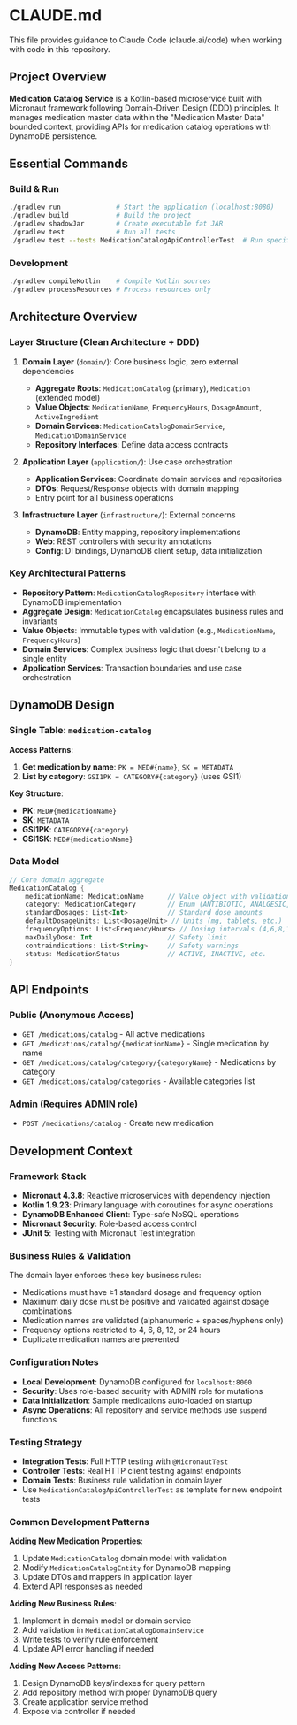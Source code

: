 # CLAUDE.md

This file provides guidance to Claude Code (claude.ai/code) when working with code in this repository.

## Project Overview

**Medication Catalog Service** is a Kotlin-based microservice built with Micronaut framework following Domain-Driven Design (DDD) principles. It manages medication master data within the "Medication Master Data" bounded context, providing APIs for medication catalog operations with DynamoDB persistence.

## Essential Commands

### Build & Run
```bash
./gradlew run              # Start the application (localhost:8080)
./gradlew build            # Build the project  
./gradlew shadowJar        # Create executable fat JAR
./gradlew test             # Run all tests
./gradlew test --tests MedicationCatalogApiControllerTest  # Run specific test class
```

### Development
```bash
./gradlew compileKotlin    # Compile Kotlin sources
./gradlew processResources # Process resources only
```

## Architecture Overview

### Layer Structure (Clean Architecture + DDD)

1. **Domain Layer** (`domain/`): Core business logic, zero external dependencies
   - **Aggregate Roots**: `MedicationCatalog` (primary), `Medication` (extended model)
   - **Value Objects**: `MedicationName`, `FrequencyHours`, `DosageAmount`, `ActiveIngredient`
   - **Domain Services**: `MedicationCatalogDomainService`, `MedicationDomainService`
   - **Repository Interfaces**: Define data access contracts

2. **Application Layer** (`application/`): Use case orchestration
   - **Application Services**: Coordinate domain services and repositories
   - **DTOs**: Request/Response objects with domain mapping
   - Entry point for all business operations

3. **Infrastructure Layer** (`infrastructure/`): External concerns
   - **DynamoDB**: Entity mapping, repository implementations
   - **Web**: REST controllers with security annotations
   - **Config**: DI bindings, DynamoDB client setup, data initialization

### Key Architectural Patterns

- **Repository Pattern**: `MedicationCatalogRepository` interface with DynamoDB implementation
- **Aggregate Design**: `MedicationCatalog` encapsulates business rules and invariants
- **Value Objects**: Immutable types with validation (e.g., `MedicationName`, `FrequencyHours`)
- **Domain Services**: Complex business logic that doesn't belong to a single entity
- **Application Services**: Transaction boundaries and use case orchestration

## DynamoDB Design

### Single Table: `medication-catalog`

**Access Patterns**:
1. **Get medication by name**: `PK = MED#{name}`, `SK = METADATA`
2. **List by category**: `GSI1PK = CATEGORY#{category}` (uses GSI1)

**Key Structure**:
- **PK**: `MED#{medicationName}` 
- **SK**: `METADATA`
- **GSI1PK**: `CATEGORY#{category}`
- **GSI1SK**: `MED#{medicationName}`

### Data Model
```kotlin
// Core domain aggregate
MedicationCatalog {
    medicationName: MedicationName      // Value object with validation
    category: MedicationCategory        // Enum (ANTIBIOTIC, ANALGESIC, etc.)
    standardDosages: List<Int>          // Standard dose amounts
    defaultDosageUnits: List<DosageUnit> // Units (mg, tablets, etc.)
    frequencyOptions: List<FrequencyHours> // Dosing intervals (4,6,8,12,24h)
    maxDailyDose: Int                   // Safety limit
    contraindications: List<String>     // Safety warnings
    status: MedicationStatus            // ACTIVE, INACTIVE, etc.
}
```

## API Endpoints

### Public (Anonymous Access)
- `GET /medications/catalog` - All active medications
- `GET /medications/catalog/{medicationName}` - Single medication by name
- `GET /medications/catalog/category/{categoryName}` - Medications by category
- `GET /medications/catalog/categories` - Available categories list

### Admin (Requires ADMIN role)
- `POST /medications/catalog` - Create new medication

## Development Context

### Framework Stack
- **Micronaut 4.3.8**: Reactive microservices with dependency injection
- **Kotlin 1.9.23**: Primary language with coroutines for async operations
- **DynamoDB Enhanced Client**: Type-safe NoSQL operations
- **Micronaut Security**: Role-based access control
- **JUnit 5**: Testing with Micronaut Test integration

### Business Rules & Validation
The domain layer enforces these key business rules:
- Medications must have ≥1 standard dosage and frequency option
- Maximum daily dose must be positive and validated against dosage combinations
- Medication names are validated (alphanumeric + spaces/hyphens only)
- Frequency options restricted to 4, 6, 8, 12, or 24 hours
- Duplicate medication names are prevented

### Configuration Notes
- **Local Development**: DynamoDB configured for `localhost:8000`
- **Security**: Uses role-based security with ADMIN role for mutations
- **Data Initialization**: Sample medications auto-loaded on startup
- **Async Operations**: All repository and service methods use `suspend` functions

### Testing Strategy
- **Integration Tests**: Full HTTP testing with `@MicronautTest`
- **Controller Tests**: Real HTTP client testing against endpoints
- **Domain Tests**: Business rule validation in domain layer
- Use `MedicationCatalogApiControllerTest` as template for new endpoint tests

### Common Development Patterns

**Adding New Medication Properties**:
1. Update `MedicationCatalog` domain model with validation
2. Modify `MedicationCatalogEntity` for DynamoDB mapping  
3. Update DTOs and mappers in application layer
4. Extend API responses as needed

**Adding New Business Rules**:
1. Implement in domain model or domain service
2. Add validation in `MedicationCatalogDomainService`
3. Write tests to verify rule enforcement
4. Update API error handling if needed

**Adding New Access Patterns**:
1. Design DynamoDB keys/indexes for query pattern
2. Add repository method with proper DynamoDB query
3. Create application service method
4. Expose via controller if needed